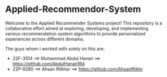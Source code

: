 # Applied-Recommendor-System
Welcome to the Applied Recommender Systems project! This repository is a collaborative effort aimed at exploring, developing, and implementing various recommendation system algorithms to provide personalized experiences across different domains.

The guys whom i worked with solely on this are:
- 22F-3104 ==> Muhammad Abdul Hanan ==> https://github.com/AbdulHanan164
- 22P-9280 ==> Ahsan Iftikhar ==> https://github.com/AhsanIftikhr
